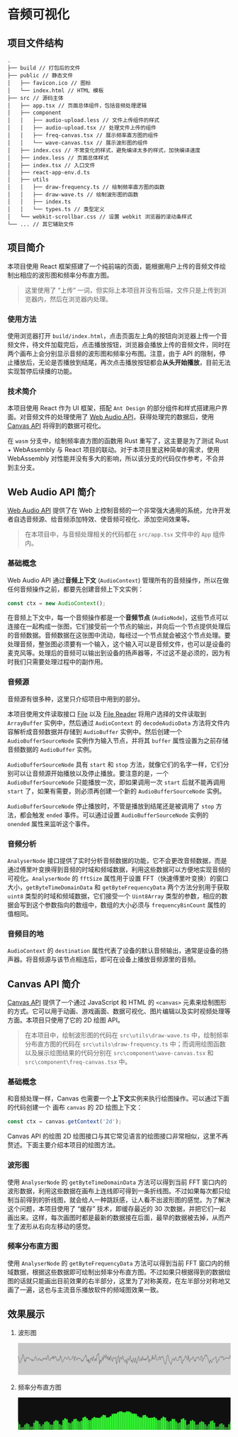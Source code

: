 # 音频可视化

## 项目文件结构

```
.
├── build // 打包后的文件
├── public // 静态文件
│   ├── favicon.ico // 图标
│   └── index.html // HTML 模板
├── src // 源码主体
│   ├── app.tsx // 页面总体组件，包括音频处理逻辑
│   ├── component
│   │   ├── audio-upload.less // 文件上传组件的样式
│   │   ├── audio-upload.tsx // 处理文件上传的组件
│   │   ├── freq-canvas.tsx // 展示频率直方图的组件
│   │   └── wave-canvas.tsx // 展示波形图的组件
│   ├── index.css // 不常变化的样式，避免编译太多的样式，加快编译速度
│   ├── index.less // 页面总体样式
│   ├── index.tsx // 入口文件
│   ├── react-app-env.d.ts
│   ├── utils
│   │   ├── draw-frequency.ts // 绘制频率直方图的函数
│   │   ├── draw-wave.ts // 绘制波形图的函数
│   │   ├── index.ts
│   │   └── types.ts // 类型定义
│   └── webkit-scrollbar.css // 设置 webkit 浏览器的滚动条样式
└── ... // 其它辅助文件
```

## 项目简介

本项目使用 React 框架搭建了一个纯前端的页面，能根据用户上传的音频文件绘制出相应的波形图和频率分布直方图。

> 这里使用了 “上传” 一词，但实际上本项目并没有后端，文件只是上传到浏览器内，然后在浏览器内处理。

### 使用方法

使用浏览器打开 `build/index.html`，点击页面左上角的按钮向浏览器上传一个音频文件，待文件加载完后，点击播放按钮，浏览器会播放上传的音频文件，同时在两个画布上会分别显示音频的波形图和频率分布图。注意，由于 API 的限制，停止播放后，无论是否播放到结尾，再次点击播放按钮都会**从头开始播放**，目前无法实现暂停后续播的功能。

### 技术简介

本项目使用 React 作为 UI 框架，搭配 `Ant Design` 的部分组件和样式搭建用户界面。对音频文件的处理使用了 [Web Audio API](https://developer.mozilla.org/en-US/docs/Web/API/Web_Audio_API)，获得处理完的数据后，使用 [Canvas API](https://developer.mozilla.org/en-US/docs/Web/API/Canvas_API) 将得到的数据可视化。

在 `wasm` 分支中，绘制频率直方图的函数用 Rust 重写了，这主要是为了测试 Rust  + WebAssembly 与 React 项目的联动。对于本项目里这种简单的需求，使用 WebAssembly 对性能并没有多大的影响，所以该分支的代码仅作参考，不合并到主分支。

## Web Audio API 简介

[Web Audio API](https://developer.mozilla.org/en-US/docs/Web/API/Web_Audio_API) 提供了在 Web 上控制音频的一个非常强大通用的系统，允许开发者自选音频源、给音频添加特效、使音频可视化、添加空间效果等。

> 在本项目中，与音频处理相关的代码都在 `src/app.tsx` 文件中的 `App` 组件内。

### 基础概念

Web Audio API 通过**音频上下文** (`AudioContext`) 管理所有的音频操作，所以在做任何音频操作之前，都要先创建音频上下文实例：

```js
const ctx = new AudioContext();
```

在音频上下文中，每一个音频操作都是一个**音频节点** (`AudioNode`)，这些节点可以连接在一起构成一张图，它们接受前一个节点的输出，并向后一个节点提供处理后的音频数据。音频数据在这张图中流动，每经过一个节点就会被这个节点处理。要处理音频，整张图必须要有一个输入，这个输入可以是音频文件，也可以是设备的麦克风等。处理后的音频可以输出到设备的扬声器等，不过这不是必须的，因为有时我们只需要处理过程中的副作用。

### 音频源

音频源有很多种，这里只介绍项目中用到的部分。

本项目使用文件读取接口 [File](https://developer.mozilla.org/en-US/docs/Web/API/File) 以及 [File Reader](https://developer.mozilla.org/en-US/docs/Web/API/FileReader) 将用户选择的文件读取到 `ArrayBuffer` 实例中，然后通过 `AudioContext` 的 `decodeAudioData` 方法将文件内容解析成音频数据并存储到 `AudioBuffer` 实例中。然后创建一个 `AudioBufferSourceNode` 实例作为输入节点，并将其 `buffer` 属性设置为之前存储音频数据的 `AudioBuffer` 实例。

`AudioBufferSourceNode` 具有 `start` 和 `stop` 方法，就像它们的名字一样，它们分别可以让音频源开始播放以及停止播放。要注意的是，一个 `AudioBufferSourceNode` 只能播放一次，即如果调用一次 `start` 后就不能再调用 `start` 了，如果有需要，则必须再创建一个新的 `AudioBufferSourceNode` 实例。

`AudioBufferSourceNode` 停止播放时，不管是播放到结尾还是被调用了 `stop` 方法，都会触发 `ended` 事件。可以通过设置 `AudioBufferSourceNode` 实例的 `onended` 属性来监听这个事件。

### 音频分析

`AnalyserNode` 接口提供了实时分析音频数据的功能，它不会更改音频数据，而是通过傅里叶变换得到音频的时域和频域数据，利用这些数据可以方便地实现音频的可视化。`AnalyserNode` 的 `fftSize` 属性用于设置 FFT（快速傅里叶变换）的窗口大小，`getByteTimeDomainData` 和 `getByteFrequencyData` 两个方法分别用于获取 `uint8` 类型的时域和频域数据，它们接受一个 `Uint8Array` 类型的参数，相应的数据会写到这个参数指向的数组中，数组的大小必须与 `frequencyBinCount` 属性的值相同。

### 音频目的地

`AudioContext` 的 `destination` 属性代表了设备的默认音频输出，通常是设备的扬声器。将音频源与该节点相连后，即可在设备上播放音频源里的音频。

## Canvas API 简介

[Canvas API](https://developer.mozilla.org/en-US/docs/Web/API/Canvas_API) 提供了一个通过 JavaScript 和 HTML 的 `<canvas>` 元素来绘制图形的方式。它可以用于动画、游戏画面、数据可视化、图片编辑以及实时视频处理等方面。本项目只使用了它的 2D 绘图 API。

> 在本项目中，绘制波形图的代码在 `src\utils\draw-wave.ts` 中，绘制频率分布直方图的代码在 `src\utils\draw-frequency.ts` 中；而调用绘图函数以及展示绘图结果的代码分别在 `src\component\wave-canvas.tsx` 和 `src\component\freq-canvas.tsx` 中。

### 基础概念

和音频处理一样，Canvas 也需要一个**上下文**实例来执行绘图操作。可以通过下面的代码创建一个 画布 `canvas` 的 2D 绘图上下文：

```js
const ctx = canvas.getContext('2d');
```

Canvas API 的绘图 2D 绘图接口与其它常见语言的绘图接口非常相似，这里不再赘述。下面主要介绍本项目的绘图方法。

### 波形图

使用 `AnalyserNode` 的 `getByteTimeDomainData` 方法可以得到当前 FFT 窗口内的波形数据，利用这些数据在画布上连线即可得到一条折线图。不过如果每次都只绘制当前得到的折线图，就会给人一种跳跃感，让人看不出波形图的感觉。为了解决这个问题，本项目使用了 “缓存” 技术，即缓存最近的 30 次数据，并把它们一起画出来。这样，每次画图时都是最新的数据接在后面，最早的数据被去掉，从而产生了波形从右向左移动的感觉。

### 频率分布直方图

使用 `AnalyserNode` 的 `getByteFrequencyData` 方法可以得到当前 FFT 窗口内的频域数据，根据这些数据即可绘制出频率分布直方图。不过如果只根据得到的数据绘图的话就只能画出目前效果的右半部分，这里为了对称美观，在左半部分对称地又画了一遍，这也与主流音乐播放软件的频域图效果一致。

## 效果展示

1. 波形图

   ![wave](img/wave.png)

2. 频率分布直方图

   ![frequency](img/frequency.png)

